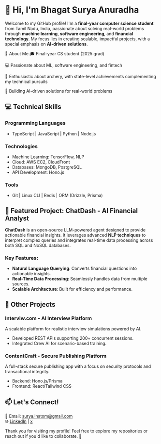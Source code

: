 # 👋 Hi, I'm Bhagat Surya Anuradha

Welcome to my GitHub profile! I'm a **final-year computer science student** from Tamil Nadu, India, passionate about solving real-world problems through **machine learning**, **software engineering**, and **financial technology**. My focus lies in creating scalable, impactful projects, with a special emphasis on **AI-driven solutions**.

🌟 About Me
🎓 Final-year CS student  (2025 grad)

💻 Passionate about ML, software engineering, and fintech

🏹 Enthusiastic about archery, with state-level achievements complementing my technical pursuits

🚀 Building AI-driven solutions for real-world problems

## 💻 Technical Skills

### Programming Languages
- TypeScript | JavaScript | Python | Node.js

### Technologies
- Machine Learning: TensorFlow, NLP
- Cloud: AWS EC2, CloudFront
- Databases: MongoDB, PostgreSQL
- API Development: Hono.js

### Tools
- Git | Linux CLI | Redis | ORM (Drizzle, Prisma)

## 🚀 Featured Project: ChatDash - AI Financial Analyst

**ChatDash** is an open-source LLM-powered agent designed to provide actionable financial insights. It leverages advanced **NLP techniques** to interpret complex queries and integrates real-time data processing across both SQL and NoSQL databases.

### Key Features:
- **Natural Language Querying**: Converts financial questions into actionable insights.
- **Real-Time Data Processing**: Seamlessly handles data from multiple sources.
- **Scalable Architecture**: Built for efficiency and performance.

## 📂 Other Projects

### Interviw.com - AI Interview Platform
A scalable platform for realistic interview simulations powered by AI.
- Developed REST APIs supporting 200+ concurrent sessions.
- Integrated Crew AI for scenario-based training.

### ContentCraft - Secure Publishing Platform
A full-stack secure publishing app with a focus on security protocols and transactional integrity.
- Backend: Hono.js/Prisma
- Frontend: React/Tailwind CSS

## 📫 Let's Connect!
📧 Email: surya.inatom@gmail.com  
🌐 [LinkedIn](https://www.linkedin.com/in/bhagatsurya/?originalSubdomain=in) | [x](https://x.com/bhagatsurya2?lang=en)

Thank you for visiting my profile! Feel free to explore my repositories or reach out if you'd like to collaborate. 🚀
